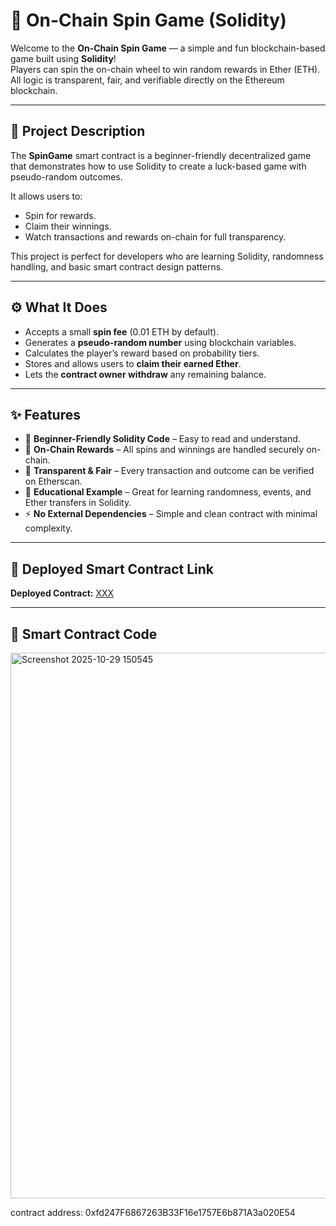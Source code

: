 # 🎰 On-Chain Spin Game (Solidity)

Welcome to the **On-Chain Spin Game** — a simple and fun blockchain-based game built using **Solidity**!  
Players can spin the on-chain wheel to win random rewards in Ether (ETH).  
All logic is transparent, fair, and verifiable directly on the Ethereum blockchain.

---

## 🧩 Project Description

The **SpinGame** smart contract is a beginner-friendly decentralized game that demonstrates how to use Solidity to create a luck-based game with pseudo-random outcomes.  

It allows users to:
- Spin for rewards.
- Claim their winnings.
- Watch transactions and rewards on-chain for full transparency.

This project is perfect for developers who are learning Solidity, randomness handling, and basic smart contract design patterns.

---

## ⚙️ What It Does

- Accepts a small **spin fee** (0.01 ETH by default).
- Generates a **pseudo-random number** using blockchain variables.
- Calculates the player’s reward based on probability tiers.
- Stores and allows users to **claim their earned Ether**.
- Lets the **contract owner withdraw** any remaining balance.

---

## ✨ Features

- 🎯 **Beginner-Friendly Solidity Code** – Easy to read and understand.
- 💸 **On-Chain Rewards** – All spins and winnings are handled securely on-chain.
- 🔐 **Transparent & Fair** – Every transaction and outcome can be verified on Etherscan.
- 🧠 **Educational Example** – Great for learning randomness, events, and Ether transfers in Solidity.
- ⚡ **No External Dependencies** – Simple and clean contract with minimal complexity.

---

## 🔗 Deployed Smart Contract Link

**Deployed Contract:** [XXX](XXX)

---

## 🧠 Smart Contract Code
<img width="1821" height="873" alt="Screenshot 2025-10-29 150545" src="https://github.com/user-attachments/assets/91e1876d-57e9-4939-8a2f-0ec87599c540" />

contract address: 0xfd247F6867263B33F16e1757E6b871A3a020E54
